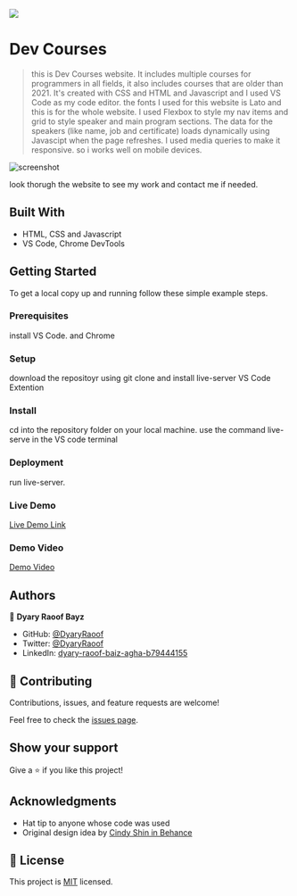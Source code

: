 ![](https://img.shields.io/badge/Microverse-blueviolet)

# Dev Courses

> this is Dev Courses website. It includes multiple courses for programmers in all fields, it also includes courses that are older than 2021. It's created with CSS and HTML and Javascript and I used VS Code as my code editor. the fonts I used for this website is Lato and this is for the whole website. I used Flexbox to style my nav items and grid to style speaker and main program sections. The data for the speakers (like name, job and certificate) loads dynamically using Javascipt when the page refreshes. I used media queries to make it responsive. so i works well on mobile devices.

![screenshot](https://i.imgur.com/YDVcHHp.png)

look thorugh the website to see my work and contact me if needed.

## Built With

- HTML, CSS and Javascript
- VS Code, Chrome DevTools

## Getting Started

To get a local copy up and running follow these simple example steps.

### Prerequisites

install VS Code. and Chrome

### Setup

download the repositoyr using git clone and install live-server VS Code Extention

### Install

cd into the repository folder on your local machine.
use the command live-serve in the VS code terminal

### Deployment

run live-server.

### Live Demo
[Live Demo Link](https://dyaryraoof.github.io/our-courses/)

### Demo Video 
[Demo Video](https://www.loom.com/share/c60aa5aea28648d69c6bd1b961b83149)

## Authors

👤 **Dyary Raoof Bayz**

- GitHub: [@DyaryRaoof](https://github.com/DyaryRaoof)
- Twitter: [@DyaryRaoof](https://twitter.com/DyaryRaoof)
- LinkedIn: [dyary-raoof-baiz-agha-b79444155](https://www.linkedin.com/in/dyary-raoof-baiz-agha-b79444155)

## 🤝 Contributing

Contributions, issues, and feature requests are welcome!

Feel free to check the [issues page](https://github.com/DyaryRaoof/our-courses/issues).

## Show your support

Give a ⭐️ if you like this project!

## Acknowledgments

- Hat tip to anyone whose code was used
- Original design idea by [ Cindy Shin in Behance](https://www.behance.net/adagio07)

## 📝 License

This project is [MIT](./MIT.md) licensed.
